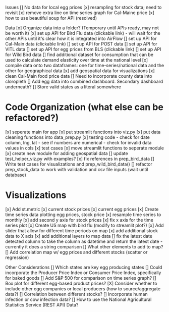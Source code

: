Issues
[] No data for local egg prices
[x] resampling for stock data; need to revisit
[x] remove extra line on time series graph for Cal-Maine price
[x] how to use beautiful soup for API (resolved)

Data
[x] Organize data into a folder? (Temporary until APIs ready, may not be worth it)
[x] set up API for Bird Flu data (clickable link)
    - will wait for the other APIs until it's clear how it is integrated into AirFlow
[] set up API for Cal-Main data (clickable link)
[] set up API for POST data
[] set up API for VITL data
[] set up API for egg prices from BLS (clickable link)
[] set up API for Wild Bird data
[] find additional dataset for consumption that can be used to calculate demand elasticity over time at the national level
[x] compile data onto two dataframes: one for time-series/national data and the other for geographical data
[x] add geospatial data for visualizations
[x] clean Cal-Main food price data
[] Need to incorporate county data into cloropleth
[] Add egg data into combined dashboard. Secondary dashboard underneath?
[] Store valid states as a literal somewhere

# Code Organization (what else can be refactored?)
[x] seperate main for app
[x] put streamlit functions into viz.py
[x] put data cleaning functions into data_prep.py
[x] testing code 
    - check for date column, lng, lat
    - see if numbers are numerical
    - check for invalid data values in cols
[x] test cases
[x] move streamlit functions to seperate module
[x] create new module for adding geospatial data
[] update test_helper_viz.py with examples?
[x] fix references in prep_bird_data
[] Write test cases for visualizations and prep_wild_bird_data()
[] refactor prep_stock_data to work with validation and csv file inputs (wait until database)

# Visualizations
[x] Add st.metric
    [x] current stock prices
    [x] current egg prices
[x] Create time series data plotting egg prices, stock price
[x] resample time series to monthly
[x] add second y axis for stock prices
[x] fix x axis for the time series plot
[x] Create US map with bird flu (modify to streamlit plot?) 
[x] Add slider that allow for different time periods on map
[x] add additional stock data to X axis
[x] add additional layers to map data
[] fix the latest date detected column to take the column as datetime and return the latest date
    - currently it does a string comparison
[] What other elements to add to map?
[] Add correlation map w/ egg prices and different stocks (scatter or regression)

Other Considerations
[] Which states are key egg producing states
[] Could incorporate the Producer Price Index or Consumer Price Index, specifically for baked goods
[] Add S&P 500 for comparison on time series graph?
[] Box plot for different egg-based product prices?
[X] Consider whether to include other egg companies or local producers (how to source/aggregate data?)
[] Correlation between different stocks?
[] Incorporate human infection or cow infection data?
[] How to use the National Agricultural Statistics Service (REST API) Data?
